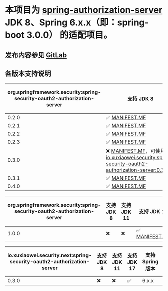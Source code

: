 # 本项目为 [spring-authorization-server](https://github.com/spring-projects/spring-authorization-server) JDK 8、Spring 6.x.x（即：spring-boot 3.0.0） 的适配项目。

## 发布内容参见 [GitLab](https://gitlab.com/xuxiaowei-io/spring-security-oauth2-authorization-server/-/pipelines)

## 各版本支持说明

| org.springframework.security:spring-security-oauth2-authorization-server | 支持 JDK 8                                                                                                                                                                                                                                                                                                                                                                                                                                     | 支持 JDK 11 | 支持 Spring 版本 | 支持 Spring Security | 支持 Spring Boot 版本 |
|--------------------------------------------------------------------------|----------------------------------------------------------------------------------------------------------------------------------------------------------------------------------------------------------------------------------------------------------------------------------------------------------------------------------------------------------------------------------------------------------------------------------------------|-----------|--------------|--------------------|-------------------|
| 0.2.0                                                                    | ✅ [MANIFEST.MF](https://s01.oss.sonatype.org/service/local/repositories/releases/archive/org/springframework/security/spring-security-oauth2-authorization-server/0.2.0/spring-security-oauth2-authorization-server-0.2.0.jar/!/META-INF/MANIFEST.MF)                                                                                                                                                                                        | ✅         | 5.7.x        | 5.7.x              | 2.7.x             | 
| 0.2.1                                                                    | ✅ [MANIFEST.MF](https://s01.oss.sonatype.org/service/local/repositories/releases/archive/org/springframework/security/spring-security-oauth2-authorization-server/0.2.1/spring-security-oauth2-authorization-server-0.2.1.jar/!/META-INF/MANIFEST.MF)                                                                                                                                                                                        | ✅         | 5.7.x        | 5.7.x              | 2.7.x             | 
| 0.2.2                                                                    | ✅ [MANIFEST.MF](https://s01.oss.sonatype.org/service/local/repositories/releases/archive/org/springframework/security/spring-security-oauth2-authorization-server/0.2.2/spring-security-oauth2-authorization-server-0.2.2.jar/!/META-INF/MANIFEST.MF)                                                                                                                                                                                        | ✅         | 5.7.x        | 5.7.x              | 2.7.x             | 
| 0.2.3                                                                    | ✅ [MANIFEST.MF](https://s01.oss.sonatype.org/service/local/repositories/releases/archive/org/springframework/security/spring-security-oauth2-authorization-server/0.2.3/spring-security-oauth2-authorization-server-0.2.3.jar/!/META-INF/MANIFEST.MF)                                                                                                                                                                                        | ✅         | 5.7.x        | 5.7.x              | 2.7.x             | 
| 0.3.0                                                                    | ❌ [MANIFEST.MF](https://s01.oss.sonatype.org/service/local/repositories/releases/archive/org/springframework/security/spring-security-oauth2-authorization-server/0.3.0/spring-security-oauth2-authorization-server-0.3.0.jar/!/META-INF/MANIFEST.MF)，可使用 [io.xuxiaowei.security:spring-security-oauth2-authorization-server:0.3.0](https://repo1.maven.org/maven2/io/xuxiaowei/security/spring-security-oauth2-authorization-server/0.3.0/) | ✅         | 5.7.x        | 5.7.x              | 2.7.x             | 
| 0.3.1                                                                    | ✅ [MANIFEST.MF](https://s01.oss.sonatype.org/service/local/repositories/releases/archive/org/springframework/security/spring-security-oauth2-authorization-server/0.3.1/spring-security-oauth2-authorization-server-0.3.1.jar/!/META-INF/MANIFEST.MF)                                                                                                                                                                                        | ✅         | 5.7.x        | 5.7.x              | 2.7.x             | 
| 0.4.0                                                                    | ✅ [MANIFEST.MF](https://s01.oss.sonatype.org/service/local/repositories/releases/archive/org/springframework/security/spring-security-oauth2-authorization-server/0.4.0/spring-security-oauth2-authorization-server-0.4.0.jar/!/META-INF/MANIFEST.MF)                                                                                                                                                                                        | ✅         | 5.7.x        | 5.7.x              | 2.7.x             | 

| org.springframework.security:spring-security-oauth2-authorization-server | 支持 JDK 8 | 支持 JDK 11 | 支持 JDK 17                                                                                                                                                                                                                                             | 支持 Spring 版本 | 支持 Spring Security | 支持 Spring Boot 版本 |
|--------------------------------------------------------------------------|----------|-----------|-------------------------------------------------------------------------------------------------------------------------------------------------------------------------------------------------------------------------------------------------------|--------------|--------------------|-------------------|
| 1.0.0                                                                    | ❌        | ❌         | ✅ [MANIFEST.MF](https://s01.oss.sonatype.org/service/local/repositories/releases/archive/org/springframework/security/spring-security-oauth2-authorization-server/1.0.0/spring-security-oauth2-authorization-server-1.0.0.jar/!/META-INF/MANIFEST.MF) | 6.x.x        | 6.x.x              | 3.x.x             |

| io.xuxiaowei.security.next:spring-security-oauth2-authorization-server | 支持 JDK 8 | 支持 JDK 11 | 支持 JDK 17 | 支持 Spring 版本 | 支持 Spring Security | 支持 Spring Boot 版本 |
|------------------------------------------------------------------------|----------|-----------|-----------|--------------|--------------------|-------------------|
| 0.3.0                                                                  | ❌        | ❌         | ✅         | 6.x.x        | 6.x.x              | 3.x.x             | 
